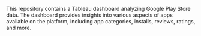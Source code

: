 This repository contains a Tableau dashboard analyzing Google Play Store data. The dashboard provides insights into various aspects of apps available on the platform, including app categories, installs, reviews, ratings, and more.
